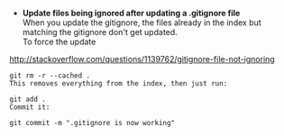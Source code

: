 * **Update files being ignored after updating a .gitignore file**   
When you update the gitignore, the files already in the index but matching the gitignore don't get updated.   
To force the update 

http://stackoverflow.com/questions/1139762/gitignore-file-not-ignoring

````
git rm -r --cached .
This removes everything from the index, then just run:

git add .
Commit it:

git commit -m ".gitignore is now working"
````